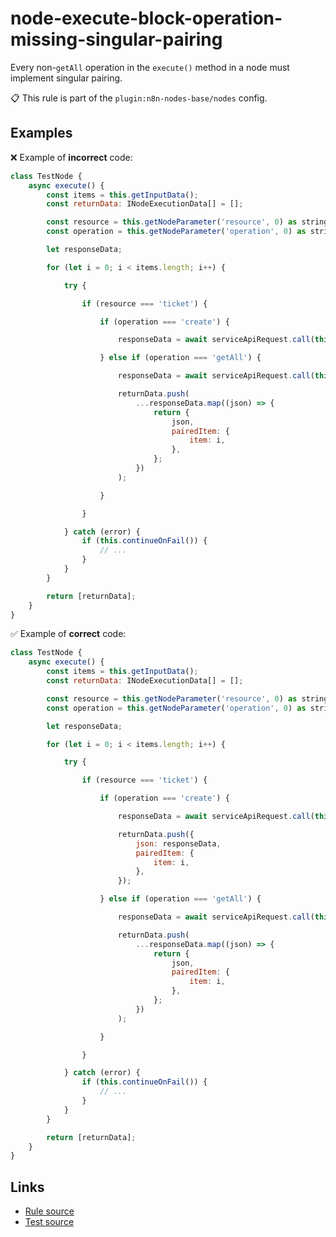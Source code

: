[//]: # "File generated from a template. Do not edit this file directly."

# node-execute-block-operation-missing-singular-pairing

Every non-`getAll` operation in the `execute()` method in a node must implement singular pairing.

📋 This rule is part of the `plugin:n8n-nodes-base/nodes` config.

## Examples

❌ Example of **incorrect** code:

```js
class TestNode {
    async execute() {
        const items = this.getInputData();
        const returnData: INodeExecutionData[] = [];

        const resource = this.getNodeParameter('resource', 0) as string;
        const operation = this.getNodeParameter('operation', 0) as string;

        let responseData;

        for (let i = 0; i < items.length; i++) {

            try {

                if (resource === 'ticket') {

                    if (operation === 'create') {

                        responseData = await serviceApiRequest.call(this, 'POST', '/tickets', body);

                    } else if (operation === 'getAll') {

                        responseData = await serviceApiRequest.call(this, 'GET', '/tickets', body);

                        returnData.push(
                            ...responseData.map((json) => {
                                return {
                                    json,
                                    pairedItem: {
                                        item: i,
                                    },
                                };
                            })
                        );

                    }

                }

            } catch (error) {
                if (this.continueOnFail()) {
                    // ...
                }
            }
        }

        return [returnData];
    }
}
```

✅ Example of **correct** code:

```js
class TestNode {
    async execute() {
        const items = this.getInputData();
        const returnData: INodeExecutionData[] = [];

        const resource = this.getNodeParameter('resource', 0) as string;
        const operation = this.getNodeParameter('operation', 0) as string;

        let responseData;

        for (let i = 0; i < items.length; i++) {

            try {

                if (resource === 'ticket') {

                    if (operation === 'create') {

                        responseData = await serviceApiRequest.call(this, 'POST', '/tickets', body);

                        returnData.push({
                            json: responseData,
                            pairedItem: {
                                item: i,
                            },
                        });

                    } else if (operation === 'getAll') {

                        responseData = await serviceApiRequest.call(this, 'GET', '/tickets', body);

                        returnData.push(
                            ...responseData.map((json) => {
                                return {
                                    json,
                                    pairedItem: {
                                        item: i,
                                    },
                                };
                            })
                        );

                    }

                }

            } catch (error) {
                if (this.continueOnFail()) {
                    // ...
                }
            }
        }

        return [returnData];
    }
}
```

## Links

- [Rule source](../../lib/rules/node-execute-block-operation-missing-singular-pairing.ts)
- [Test source](../../tests/node-execute-block-operation-missing-singular-pairing.test.ts)

